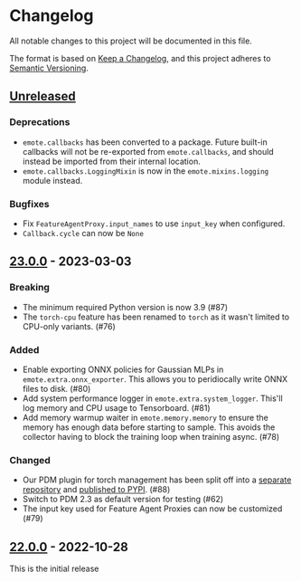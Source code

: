 # Changelog

All notable changes to this project will be documented in this file.

The format is based on [Keep a Changelog](https://keepachangelog.com/en/1.0.0/),
and this project adheres to [Semantic Versioning](https://semver.org/spec/v2.0.0.html).

## [Unreleased]

### Deprecations

- `emote.callbacks` has been converted to a package. Future built-in
  callbacks will not be re-exported from `emote.callbacks`, and should
  instead be imported from their internal location.
- `emote.callbacks.LoggingMixin` is now in the `emote.mixins.logging` module instead.

### Bugfixes

- Fix `FeatureAgentProxy.input_names` to use `input_key` when configured.
- `Callback.cycle` can now be `None`

## [23.0.0] - 2023-03-03

### Breaking

* The minimum required Python version is now 3.9 (#87)
* The `torch-cpu` feature has been renamed to `torch` as it wasn't limited to CPU-only variants. (#76)

### Added

* Enable exporting ONNX policies for Gaussian MLPs in `emote.extra.onnx_exporter`. This allows you to peridiocally write ONNX files to disk. (#80)
* Add system performance logger in `emote.extra.system_logger`. This'll log memory and CPU usage to Tensorboard. (#81)
* Add memory warmup waiter in `emote.memory.memory` to ensure the memory has enough data before starting to sample. This avoids the collector having to block the training loop when training async. (#78)

### Changed

* Our PDM plugin for torch management has been split off into a [separate repository](https://github.com/EmbarkStudios/pdm-plugin-torch/) and [published to PYPI](https://pypi.org/project/pdm-plugin-torch/). (#88)
* Switch to PDM 2.3 as default version for testing (#62)
* The input key used for Feature Agent Proxies can now be customized (#79)

## [22.0.0] - 2022-10-28

This is the initial release

[Unreleased]: https://github.com/EmbarkStudios/emote/compare/v23.0.0...HEAD
[23.0.0]: https://github.com/EmbarkStudios/emote/releases/tag/v23.0.0
[22.0.0]: https://github.com/EmbarkStudios/emote/releases/tag/v22.0.0
